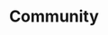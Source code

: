 ---
title: "Community"
linkTitle: "Overview"
hide_newsletter: true
menu:
    main:
        parent: "community"
        weight: 1
---
